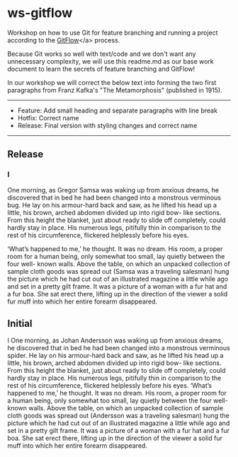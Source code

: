 # ws-gitflow
Workshop on how to use Git for feature branching and running a project according to the [GitFlow]("http://nvie.com/posts/a-successful-git-branching-model/")</a> process.

Because Git works so well with text/code and we don't want any unnecessary complexity, we will use this readme.md as our base work document to learn the secrets of feature branching and GitFlow!

In our workshop we will correct the below text into forming the two first paragraphs from Franz Kafka's "The Metamorphosis" (published in 1915).

---

- Feature: Add small heading and separate paragraphs with line break
- Hotfix: Correct name
- Release: Final version with styling changes and correct name

---

## Release
### I
One morning, as Gregor Samsa was waking up from anxious dreams, he discovered that in bed he had been changed into a monstrous verminous bug. He lay on his armour-hard back and saw, as he lifted his head up a little, his brown, arched abdomen divided up into rigid bow- like sections. From this height the blanket, just about ready to slide off completely, could hardly stay in place. His numerous legs, pitifully thin in comparison to the rest of his circumference, flickered helplessly before his eyes.

‘What’s happened to me,’ he thought. It was no dream. His room, a proper room for a human being, only somewhat too small, lay quietly between the four well- known walls. Above the table, on which an unpacked collection of sample cloth goods was spread out (Samsa was a traveling salesman) hung the picture which he had cut out of an illustrated magazine a little while ago and set in a pretty gilt frame. It was a picture of a woman with a fur hat and a fur boa. She sat erect there, lifting up in the direction of the viewer a solid fur muff into which her entire forearm disappeared.

## Initial
I
One morning, as Johan Andersson was waking up from anxious dreams, he discovered that in bed he had been changed into a monstrous verminous spider. He lay on his armour-hard back and saw, as he lifted his head up a little, his brown, arched abdomen divided up into rigid bow- like sections. From this height the blanket, just about ready to slide off completely, could hardly stay in place. His numerous legs, pitifully thin in comparison to the rest of his circumference, flickered helplessly before his eyes.
‘What’s happened to me,’ he thought. It was no dream. His room, a proper room for a human being, only somewhat too small, lay quietly between the four well- known walls. Above the table, on which an unpacked collection of sample cloth goods was spread out (Andersson was a traveling salesman) hung the picture which he had cut out of an illustrated magazine a little while ago and set in a pretty gilt frame. It was a picture of a woman with a fur hat and a fur boa. She sat erect there, lifting up in the direction of the viewer a solid fur muff into which her entire forearm disappeared.
